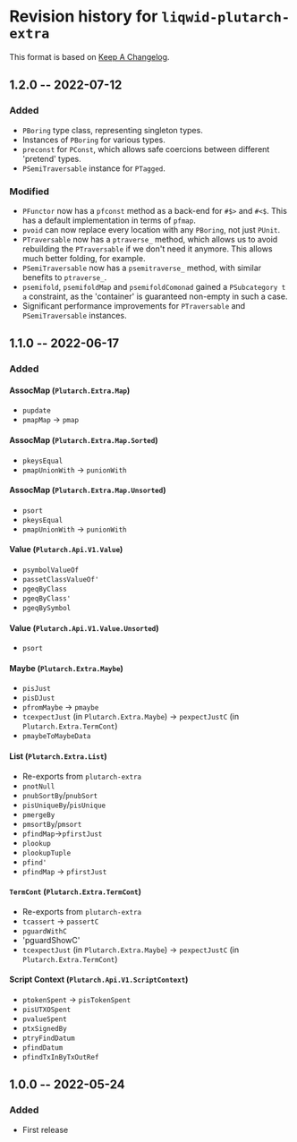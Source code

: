 # Revision history for `liqwid-plutarch-extra`

This format is based on [Keep A Changelog](https://keepachangelog.com/en/1.0.0).

## 1.2.0 -- 2022-07-12

### Added

- `PBoring` type class, representing singleton types.
- Instances of `PBoring` for various types.
- `preconst` for `PConst`, which allows safe coercions between different
  'pretend' types.
- `PSemiTraversable` instance for `PTagged`.

### Modified

- `PFunctor` now has a `pfconst` method as a back-end for `#$>` and `#<$`. This
  has a default implementation in terms of `pfmap`.
- `pvoid` can now replace every location with any `PBoring`, not just `PUnit`.
- `PTraversable` now has a `ptraverse_` method, which allows us to avoid
  rebuilding the `PTraversable` if we don't need it anymore. This allows much
  better folding, for example.
- `PSemiTraversable` now has a `psemitraverse_` method, with similar benefits to
  `ptraverse_`.
- `psemifold`, `psemifoldMap` and `psemifoldComonad` gained a `PSubcategory t a` 
  constraint, as the 'container' is guaranteed non-empty in such a case.
- Significant performance improvements for `PTraversable` and `PSemiTraversable`
  instances.

## 1.1.0 -- 2022-06-17

### Added

#### AssocMap (`Plutarch.Extra.Map`)

- `pupdate`
- `pmapMap` -> `pmap`

#### AssocMap (`Plutarch.Extra.Map.Sorted`)

- `pkeysEqual`
- `pmapUnionWith` -> `punionWith`

#### AssocMap (`Plutarch.Extra.Map.Unsorted`)

- `psort` 
- `pkeysEqual`
- `pmapUnionWith` -> `punionWith`

#### Value (`Plutarch.Api.V1.Value`)

- `psymbolValueOf`
- `passetClassValueOf'`
- `pgeqByClass`
- `pgeqByClass'`
- `pgeqBySymbol`

#### Value (`Plutarch.Api.V1.Value.Unsorted`)

- `psort`

#### Maybe (`Plutarch.Extra.Maybe`)

- `pisJust`
- `pisDJust`
- `pfromMaybe`  -> `pmaybe`
- `tcexpectJust` (in `Plutarch.Extra.Maybe`) -> `pexpectJustC` (in `Plutarch.Extra.TermCont`)
- `pmaybeToMaybeData`

#### List (`Plutarch.Extra.List`)

- Re-exports from `plutarch-extra`
- `pnotNull`
- `pnubSortBy`/`pnubSort`
- `pisUniqueBy`/`pisUnique`
- `pmergeBy`
- `pmsortBy`/`pmsort`
- `pfindMap`->`pfirstJust`
- `plookup`
- `plookupTuple`
- `pfind'`
- `pfindMap` -> `pfirstJust`

#### `TermCont` (`Plutarch.Extra.TermCont`)

- Re-exports from `plutarch-extra` 
- `tcassert` -> `passertC`
- `pguardWithC`
- 'pguardShowC'
- `tcexpectJust` (in `Plutarch.Extra.Maybe`) -> `pexpectJustC` (in `Plutarch.Extra.TermCont`)

#### Script Context (`Plutarch.Api.V1.ScriptContext`)

- `ptokenSpent` -> `pisTokenSpent`
- `pisUTXOSpent`
- `pvalueSpent`
- `ptxSignedBy`
- `ptryFindDatum`
- `pfindDatum`
- `pfindTxInByTxOutRef`

## 1.0.0 -- 2022-05-24

### Added

* First release
